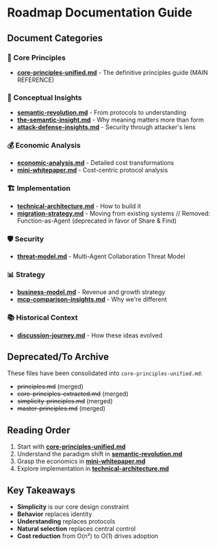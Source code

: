 # Roadmap Documentation Guide

## Document Categories

### 📌 Core Principles
- **[core-principles-unified.md](./core-principles-unified.md)** - The definitive principles guide (MAIN REFERENCE)

### 🧠 Conceptual Insights
- **[semantic-revolution.md](./semantic-revolution.md)** - From protocols to understanding
- **[the-semantic-insight.md](./the-semantic-insight.md)** - Why meaning matters more than form
- **[attack-defense-insights.md](./attack-defense-insights.md)** - Security through attacker's lens

### 💰 Economic Analysis
- **[economic-analysis.md](./economic-analysis.md)** - Detailed cost transformations
- **[mini-whitepaper.md](./mini-whitepaper.md)** - Cost-centric protocol analysis

### 🏗️ Implementation
- **[technical-architecture.md](./technical-architecture.md)** - How to build it
- **[migration-strategy.md](./migration-strategy.md)** - Moving from existing systems
// Removed: Function-as-Agent (deprecated in favor of Share & Find)

### 🛡️ Security
- **[threat-model.md](./threat-model.md)** - Multi-Agent Collaboration Threat Model

### 📊 Strategy
- **[business-model.md](./business-model.md)** - Revenue and growth strategy
- **[mcp-comparison-insights.md](./mcp-comparison-insights.md)** - Why we're different

### 📚 Historical Context
- **[discussion-journey.md](./discussion-journey.md)** - How these ideas evolved

## Deprecated/To Archive

These files have been consolidated into `core-principles-unified.md`:
- ~~principles.md~~ (merged)
- ~~core-principles-extracted.md~~ (merged)
- ~~simplicity-principles.md~~ (merged)  
- ~~master-principles.md~~ (merged)

## Reading Order

1. Start with **[core-principles-unified.md](./core-principles-unified.md)**
2. Understand the paradigm shift in **[semantic-revolution.md](./semantic-revolution.md)**
3. Grasp the economics in **[mini-whitepaper.md](./mini-whitepaper.md)**
4. Explore implementation in **[technical-architecture.md](./technical-architecture.md)**

## Key Takeaways

- **Simplicity** is our core design constraint
- **Behavior** replaces identity
- **Understanding** replaces protocols
- **Natural selection** replaces central control
- **Cost reduction** from O(n²) to O(1) drives adoption